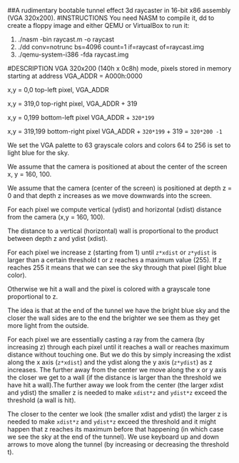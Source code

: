##A rudimentary bootable tunnel effect 3d raycaster in 16-bit x86 assembly (VGA 320x200).
#INSTRUCTIONS
You need NASM to compile it, dd to create a floppy image and either QEMU or VirtualBox to run it:

1. ./nasm -bin raycast.m -o raycast
2. ./dd conv=notrunc bs=4096 count=1 if=raycast of=raycast.img
3. ./qemu-system-i386 -fda raycast.img

#DESCRIPTION
VGA 320x200 (140h x 0c8h) mode, pixels stored in memory starting at address VGA_ADDR = A000h:0000

x,y = 0,0 top-left pixel, VGA_ADDR 

x,y = 319,0 top-right pixel, VGA_ADDR + 319

x,y = 0,199 bottom-left pixel  VGA_ADDR + `320*199`

x,y = 319,199 bottom-right pixel  VGA_ADDR + `320*199` + 319 = `320*200 -1`

We set the VGA palette to 63 grayscale colors and colors 64 to 256 is set to light blue for the sky.

We assume that the camera is positioned at about the center of the screen x, y = 160, 100.

We assume that the camera (center of the screen) is positioned at depth z = 0 and that depth z increases as we move downwards into the screen.

For each pixel we compute vertical (ydist) and horizontal (xdist) distance from the camera (x,y = 160, 100).

The distance to a vertical (horizontal) wall is proportional to the product between depth z and ydist (xdist).

For each pixel we increase z (starting from 1) until `z*xdist` or `z*ydist` is larger than a certain threshold t or z reaches a maximum value (255). If z reaches 255 it means that we can see the sky through that pixel (light blue color).

Otherwise we hit a wall and the pixel is colored with a grayscale tone proportional to z.

The idea is that at the end of the tunnel we have the bright blue sky and the closer the wall sides are to the end the brighter we see them as they get more light from the outside.

For each pixel we are essentially casting a ray from the camera (by increasing z) through each pixel until it reaches a wall or reaches maximum distance without touching one.  But we do this by simply increasing the xdist along the x axis  (`z*xdist`) and the ydist along the y axis (`z*ydist`) as z increases. The further away from the center we move along the x or y axis the closer we get to a wall (if the distance is larger than the threshold we have hit a wall).The further away we look from the center (the larger xdist and ydist) the smaller z is needed to make `xdist*z` and `ydist*z` exceed the threshold (a wall is hit).

The closer to the center we look (the smaller xdist and ydist) the larger z is needed to make `xdist*z` and `ydist*z` exceed the threshold and it might happen that z reaches its maximum before that happening (in which case we see the sky at the end of the tunnel).
We use keyboard up and down arrows to move along the tunnel (by increasing or decreasing the threshold t).
 


